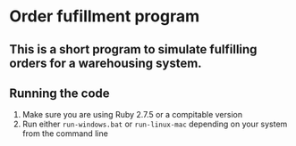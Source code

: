 # Order fufillment program

## This is a short program to simulate fulfilling orders for a warehousing system.

## Running the code
1. Make sure you are using Ruby 2.7.5 or a compitable version
2. Run either `run-windows.bat` or `run-linux-mac`  depending on your system from the command line
